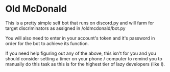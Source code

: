 # Old McDonald
This is a pretty simple self bot that runs on discord.py and will farm for target discriminators as assigned in /oldmcdonald/bot.py

You will also need to enter in your account's token and it's password in order for the bot to achieve its function.

If you need help figuring out any of the above, this isn't for you and you should consider setting a timer on your phone / computer to remind you to manually do this task as this is for the highest tier of lazy developers (like I).


